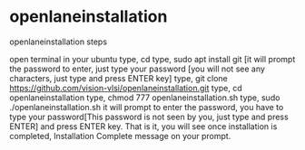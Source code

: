 # openlaneinstallation

openlaneinstallation steps

open terminal in your ubuntu
type, cd
type, sudo apt install git [it will prompt the password to enter, just type your password [you will not see any characters, just type and press ENTER key]
type, git clone https://github.com/vision-vlsi/openlaneinstallation.git
type, cd openlaneinstallation
type, chmod 777 openlaneinstallation.sh
type, sudo ./openlaneinstallation.sh
it will prompt to enter the password, you have to type your password[This password is not seen by you, just type and press ENTER] and press ENTER key.
That is it, you will see once installation is completed, Installation Complete message on your prompt.
